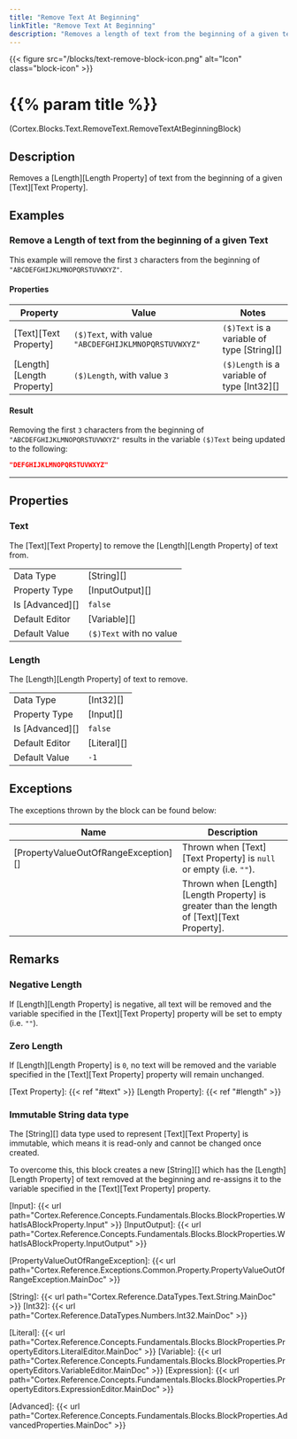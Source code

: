```yaml
---
title: "Remove Text At Beginning"
linkTitle: "Remove Text At Beginning"
description: "Removes a length of text from the beginning of a given text."
---
```


{{< figure src="/blocks/text-remove-block-icon.png" alt="Icon" class="block-icon" >}}

# {{% param title %}}

<p class="namespace">(Cortex.Blocks.Text.RemoveText.RemoveTextAtBeginningBlock)</p>

## Description

Removes a [Length][Length Property] of text from the beginning of a given [Text][Text Property].

## Examples

### Remove a Length of text from the beginning of a given Text

This example will remove the first `3` characters from the beginning of `"ABCDEFGHIJKLMNOPQRSTUVWXYZ"`.

#### Properties

| Property           | Value                     | Notes                                    |
|--------------------|---------------------------|------------------------------------------|
| [Text][Text Property] | `($)Text`, with value `"ABCDEFGHIJKLMNOPQRSTUVWXYZ"` | `($)Text` is a variable of type [String][] |
| [Length][Length Property] | `($)Length`, with value `3` | `($)Length` is a variable of type [Int32][] |

#### Result

Removing the first `3` characters from the beginning of `"ABCDEFGHIJKLMNOPQRSTUVWXYZ"` results in the variable `($)Text` being updated to the following:

```json
"DEFGHIJKLMNOPQRSTUVWXYZ"
```

***

## Properties

### Text

The [Text][Text Property] to remove the [Length][Length Property] of text from.  
  
| | |
|--------------------|---------------------------|
| Data Type | [String][] |
| Property Type | [InputOutput][] |
| Is [Advanced][] | `false` |
| Default Editor | [Variable][] |
| Default Value | `($)Text` with no value |

### Length

The [Length][Length Property] of text to remove.

| | |
|--------------------|---------------------------|
| Data Type | [Int32][] |
| Property Type | [Input][] |
| Is [Advanced][] | `false` |
| Default Editor | [Literal][] |
| Default Value | `-1` |

## Exceptions

The exceptions thrown by the block can be found below:

| Name     | Description |
|----------|----------|
| [PropertyValueOutOfRangeException][] | Thrown when [Text][Text Property] is `null` or empty (i.e. `""`). |
| | Thrown when [Length][Length Property] is greater than the length of [Text][Text Property]. |

## Remarks

### Negative Length

If [Length][Length Property] is negative, all text will be removed and the variable specified in the [Text][Text Property] property will be set to empty (i.e. `""`).

### Zero Length

If [Length][Length Property] is `0`, no text will be removed and the variable specified in the [Text][Text Property] property will remain unchanged.

[Text Property]: {{< ref "#text" >}}
[Length Property]: {{< ref "#length" >}}

### Immutable String data type

The [String][] data type used to represent [Text][Text Property] is immutable, which means it is read-only and cannot be changed once created.

To overcome this, this block creates a new [String][] which has the [Length][Length Property] of text removed at the beginning and re-assigns it to the variable specified in the [Text][Text Property] property.

[Input]: {{< url path="Cortex.Reference.Concepts.Fundamentals.Blocks.BlockProperties.WhatIsABlockProperty.Input" >}}
[InputOutput]: {{< url path="Cortex.Reference.Concepts.Fundamentals.Blocks.BlockProperties.WhatIsABlockProperty.InputOutput" >}}

[PropertyValueOutOfRangeException]: {{< url path="Cortex.Reference.Exceptions.Common.Property.PropertyValueOutOfRangeException.MainDoc" >}}

[String]: {{< url path="Cortex.Reference.DataTypes.Text.String.MainDoc" >}}
[Int32]: {{< url path="Cortex.Reference.DataTypes.Numbers.Int32.MainDoc" >}}

[Literal]: {{< url path="Cortex.Reference.Concepts.Fundamentals.Blocks.BlockProperties.PropertyEditors.LiteralEditor.MainDoc" >}}
[Variable]: {{< url path="Cortex.Reference.Concepts.Fundamentals.Blocks.BlockProperties.PropertyEditors.VariableEditor.MainDoc" >}}
[Expression]: {{< url path="Cortex.Reference.Concepts.Fundamentals.Blocks.BlockProperties.PropertyEditors.ExpressionEditor.MainDoc" >}}

[Advanced]: {{< url path="Cortex.Reference.Concepts.Fundamentals.Blocks.BlockProperties.AdvancedProperties.MainDoc" >}}
